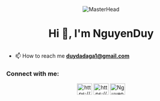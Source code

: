 <p align="center">
  <img src="https://thumbs.gfycat.com/BlandAdorableFlyinglemur-max-1mb.gif" alt="MasterHead">
</p>

<h1 align="center">Hi 👋, I'm NguyenDuy</h1>

<p align="left"> <a href="https://twitter.com/" target="blank"><img src="https://img.shields.io/twitter/follow/?logo=twitter&style=for-the-badge" alt="" /></a> </p>

- 📫 How to reach me **duydadaga1@gmail.com**

<h3 align="left">Connect with me:</h3>
<p align="center"> <!-- Changed 'left' to 'center' -->
<a href="https://stackoverflow.com/users/https://stackoverflow.com/users/19041212/nguy%e1%bb%85n-duy" target="blank"><img align="center" src="https://raw.githubusercontent.com/rahuldkjain/github-profile-readme-generator/master/src/images/icons/Social/stack-overflow.svg" alt="https://stackoverflow.com/users/19041212/nguy%e1%bb%85n-duy" height="30" width="40" /></a>
<a href="https://www.facebook.com/https://www.facebook.com/profile.php?id=100029013586011" target="blank"><img align="center" src="https://raw.githubusercontent.com/rahuldkjain/github-profile-readme-generator/master/src/images/icons/Social/facebook.svg" alt="https://www.facebook.com/profile.php?id=100029013586011" height="30" width="40" /></a>
<a href="https://discord.gg/NguyenDuy#2288" target="blank"><img align="center" src="https://raw.githubusercontent.com/rahuldkjain/github-profile-readme-generator/master/src/images/icons/Social/discord.svg" alt="NguyenDuy#2288" height="30" width="40" /></a>
</p>

